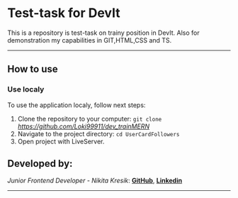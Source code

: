 # Test-task for DevIt

This is a repository is test-task on trainy position in DevIt. Also for demonstration my capabilities in GIT,HTML,CSS and TS.
***

## How to use

### Use localy

To use the application localy, follow next steps:

1. Clone the repository to your computer: `git clone` *https://github.com/Loki99911/dev_trainMERN*
2. Navigate to the project directory: `cd UserCardFollowers`
3. Open project with LiveServer.


## Developed by:
_Junior Frontend Developer - Nikita Kresik_:
**[GitHub](https://github.com/Loki99911)**,
**[Linkedin](https://www.linkedin.com/feed/)**
***